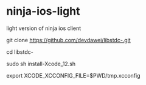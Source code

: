 # ninja-ios-light
light version of ninja ios client


 git clone https://github.com/devdawei/libstdc-.git

cd libstdc- 

sudo sh install-Xcode_12.sh 


export XCODE_XCCONFIG_FILE=$PWD/tmp.xcconfig
